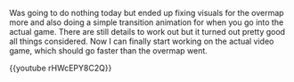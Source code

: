 <!--
title: 20201219
-->

Was going to do nothing today but ended up fixing visuals for the overmap more and also doing a simple transition animation for when you go into the actual game. 
There are still details to work out but it turned out pretty good all things considered. Now I can finally start working on the actual video game, which should go faster than the overmap went.

{{youtube rHWcEPY8C2Q}}
